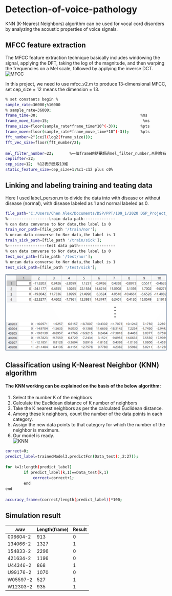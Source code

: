# Detection-of-voice-pathology
KNN (K-Nearest Neighbors) algorithm can be used for vocal cord disorders by analyzing the acoustic properties of voice signals.
## MFCC feature extraction
The MFCC feature extraction technique basically includes windowing the signal, applying the DFT, taking the log of the magnitude, and then warping the frequencies on a Mel scale, followed by applying the inverse DCT.  
![MFCC](https://www.mathworks.com/help/examples/audio_wavelet/win64/SpeakerIdentificationUsingPitchAndMFCCExample_01.png)  

In this project, we need to use mfcc_v2.m to produce 13-dimensional MFCC, set cep_size = 12 means the dimension = 13.  
```sh
% set constants begin %
sample_rate=36000;%16000
% sample_rate=36000;
frame_time=30;                                             %ms
frame_move_time=15;                                         %ms
frame_size=floor(sample_rate*frame_time*10^(-3));          %pts
frame_move=floor(sample_rate*frame_move_time*10^(-3));     %pts
fft_number=2^(ceil(log2(frame_size)));
fft_vec_size=floor(fft_number/2);

mel_filter_number=23;       %一個frame的點要超過mel_filter_number,否則會有-inf和NaN
ceplifter=22;
cep_size=12;  %12表示是取13維
static_feature_size=cep_size+1;%c1-c12 plus c0%
```
## Linking and labeling training and teating data
Here I used label_person.m to divide the data into with disease or without disease (normal), with disease labeled as 1 and normal labeled as 0.  
```sh
file_path='C:/Users/Chen Alex/Documents/DSP/PPT/109_1/2020 DSP_Project_II/Dataset/Output/';
%------------------train data path--------------
% can data converse to Nor data,the label is 0
train_nor_path=[file_path '/train/nor'];
% uncan data converse to Nor data,the label is 1
train_sick_path=[file_path '/train/sick']; 
%-----------------test data path----------------
% can data converse to Nor data,the label is 0
test_nor_path=[file_path '/test/nor'];
% uncan data converse to Nor data,the label is 1
test_sick_path=[file_path '/test/sick']; 
```
![label](https://github.com/hsieh672/Detection-of-voice-pathology/blob/main/imag/label.png)  

## Classification using K-Nearest Neighbor (KNN) algorithm 
#### The KNN working can be explained on the basis of the below algorithm:  
1. Select the number K of the neighbors  
2. Calculate the Euclidean distance of K number of neighbors  
3. Take the K nearest neighbors as per the calculated Euclidean distance.  
4. Among these k neighbors, count the number of the data points in each category.  
5. Assign the new data points to that category for which the number of the neighbor is maximum.  
6. Our model is ready.  
![KNN](https://miro.medium.com/v2/resize:fit:1182/format:webp/0*elaSSkBa3Gi9H1-x.png)  
```sh
correct=0;
predict_label=trainedModel3.predictFcn(Data_test(:,2:27));

for k=1:length(predict_label)
        if predict_label(k,1)==Data_test(k,1)
            correct=correct+1;
        end
end

accuracy_frame=(correct/length(predict_label))*100;
```
## Simulation result
| .wav     | Length(frame) | Result |
|----------|---------------|--------|
| 006604-2 | 913           | 0      |
| 134066-2 | 1327          | 1      |
| 154833-2 | 2296          | 0      |
| 421634-2 | 1196          | 0      |
| U44346-2 | 868           | 1      |
| U99176-2 | 1070          | 0      |
| W05597-2 | 527           | 1      |
| W12303-2 | 935           | 1      |
